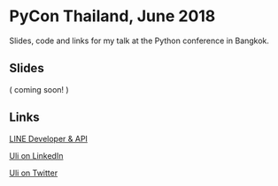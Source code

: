# PyCon Thailand, June 2018

Slides, code and links for my talk at the Python conference in Bangkok.

## Slides

( coming soon! )

## Links

[LINE Developer & API](https://developers.line.me/en/)

[Uli on LinkedIn](https://www.linkedin.com/in/uhitzel/)

[Uli on Twitter](https://twitter.com/u1i)
